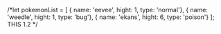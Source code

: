 /*let pokemonList = [
    { name: 'eevee', hight: 1, type: 'normal'},
    { name: 'weedle', hight: 1, type: 'bug'},
    { name: 'ekans', hight: 6, type: 'poison'}
  ];
 THIS 1.2 */
